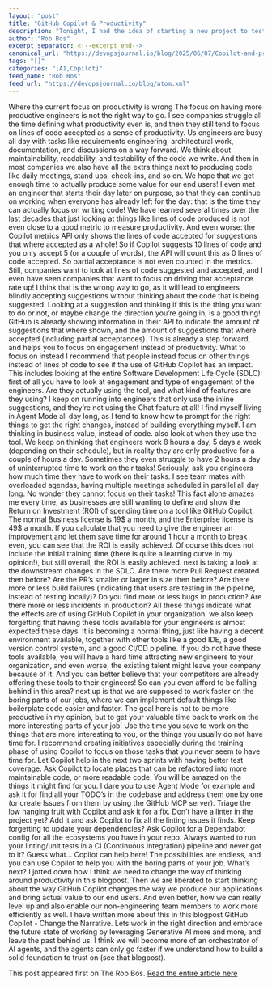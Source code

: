 ```yaml
---
layout: "post"
title: "GitHub Copilot & Productivity"
description: "Tonight, I had the idea of starting a new project to test and demo new area’s and features of ASP.NE..."
author: "Rob Bos"
excerpt_separator: <!--excerpt_end-->
canonical_url: "https://devopsjournal.io/blog/2025/06/07/Copilot-and-productivity"
tags: "[]"
categories: "[AI,Copilot]"
feed_name: "Rob Bos"
feed_url: "https://devopsjournal.io/blog/atom.xml"
---
```


Where the current focus on productivity is wrong The focus on having more productive engineers is not the right way to go. I see companies struggle all the time defining what productivity even is, and then they still tend to focus on lines of code accepted as a sense of productivity. Us engineers are busy all day with tasks like requirements engineering, architectural work, documentation, and discussions on a way forward. We think about maintainability, readability, and testability of the code we write. And then in most companies we also have all the extra things next to producing code like daily meetings, stand ups, check-ins, and so on. We hope that we get enough time to actually produce some value for our end users! I even met an engineer that starts their day later on purpose, so that they can continue on working when everyone has already left for the day: that is the time they can actually focus on writing code! We have learned several times over the last decades that just looking at things like lines of code produced is not even close to a good metric to measure productivity. And even worse: the Copilot metrics API only shows the lines of code accepted for suggestions that where accepted as a whole! So if Copilot suggests 10 lines of code and you only accept 5 (or a couple of words), the API will count this as 0 lines of code accepted. So partial acceptance is not even counted in the metrics. Still, companies want to look at lines of code suggested and accepted, and I even have seen companies that want to focus on driving that acceptance rate up! I think that is the wrong way to go, as it will lead to engineers blindly accepting suggestions without thinking about the code that is being suggested. Looking at a suggestion and thinking if this is the thing you want to do or not, or maybe change the direction you’re going in, is a good thing! GitHub is already showing information in their API to indicate the amount of suggestions that where shown, and the amount of suggestions that where accepted (including partial acceptances). This is already a step forward, and helps you to focus on engagement instead of productivity. What to focus on instead I recommend that people instead focus on other things instead of lines of code to see if the use of GitHub Copilot has an impact. This includes looking at the entire Software Development Life Cycle (SDLC): first of all you have to look at engagement and type of engagement of the engineers. Are they actually using the tool, and what kind of features are they using? I keep on running into engineers that only use the inline suggestions, and they’re not using the Chat feature at all! I find myself living in Agent Mode all day long, as I tend to know how to prompt for the right things to get the right changes, instead of building everything myself. I am thinking in business value, instead of code. also look at when they use the tool. We keep on thinking that engineers work 8 hours a day, 5 days a week (depending on their schedule), but in reality they are only productive for a couple of hours a day. Sometimes they even struggle to have 2 hours a day of uninterrupted time to work on their tasks! Seriously, ask you engineers how much time they have to work on their tasks. I see team mates with overloaded agendas, having multiple meetings scheduled in parallel all day long. No wonder they cannot focus on their tasks! This fact alone amazes me every time, as businesses are still wanting to define and show the Return on Investment (ROI) of spending time on a tool like GitHub Copilot. The normal Business license is 19$ a month, and the Enterprise license is 49$ a month. If you calculate that you need to give the engineer an improvement and let them save time for around 1 hour a month to break even, you can see that the ROI is easily achieved. Of course this does not include the initial training time (there is quire a learning curve in my opinion!), but still overall, the ROI is easily achieved. next is taking a look at the downstream changes in the SDLC. Are there more Pull Request created then before? Are the PR’s smaller or larger in size then before? Are there more or less build failures (indicating that users are testing in the pipeline, instead of testing locally)? Do you find more or less bugs in production? Are there more or less incidents in production? All these things indicate what the effects are of using GitHub Copilot in your organization. we also keep forgetting that having these tools available for your engineers is almost expected these days. It is becoming a normal thing, just like having a decent environment available, together with other tools like a good IDE, a good version control system, and a good CI/CD pipeline. If you do not have these tools available, you will have a hard time attracting new engineers to your organization, and even worse, the existing talent might leave your company because of it. And you can better believe that your competitors are already offering these tools to their engineers! So can you even afford to be falling behind in this area? next up is that we are supposed to work faster on the boring parts of our jobs, where we can implement default things like boilerplate code easier and faster. The goal here is not to be more productive in my opinion, but to get your valuable time back to work on the more interesting parts of your job! Use the time you save to work on the things that are more interesting to you, or the things you usually do not have time for. I recommend creating initiatives especially during the training phase of using Copilot to focus on those tasks that you never seem to have time for. Let Copilot help in the next two sprints with having better test coverage. Ask Copilot to locate places that can be refactored into more maintainable code, or more readable code. You will be amazed on the things it might find for you. I dare you to use Agent Mode for example and ask it for find all your TODO’s in the codebase and address them one by one (or create Issues from them by using the GitHub MCP server). Triage the low hanging fruit with Copilot and ask it for a fix. Don’t have a linter in the project yet? Add it and ask Copilot to fix all the linting issues it finds. Keep forgetting to update your dependencies? Ask Copilot for a Dependabot config for all the ecosystems you have in your repo. Always wanted to run your linting/unit tests in a CI (Continuous Integration) pipeline and never got to it? Guess what… Copilot can help here! The possibilities are endless, and you can use Copilot to help you with the boring parts of your job. What’s next? I jotted down how I think we need to change the way of thinking around productivity in this blogpost. Then we are liberated to start thinking about the way GitHub Copilot changes the way we produce our applications and bring actual value to our end users. And even better, how we can really level up and also enable our non-engineering team members to work more efficiently as well. I have written more about this in this blogpost GitHub Copilot - Change the Narrative. Lets work in the right direction and embrace the future state of working by leveraging Generative AI more and more, and leave the past behind us. I think we will become more of an orchestrator of AI agents, and the agents can only go faster if we understand how to build a solid foundation to trust on (see that blogpost). 

This post appeared first on The Rob Bos. [Read the entire article here](https://devopsjournal.io/blog/2025/06/07/Copilot-and-productivity)
